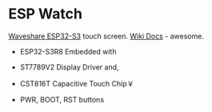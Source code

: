 # ESP Watch

[Waveshare ESP32-S3](https://www.waveshare.com/esp32-s3-touch-lcd-1.69.htm) touch screen.
[Wiki Docs](https://www.waveshare.com/wiki/ESP32-S3-Touch-LCD-1.69) - awesome.

- ESP32-S3R8 Embedded with 
- ST7789V2 Display Driver and, 
- CST816T Capacitive Touch Chip￥

- PWR, BOOT, RST buttons
